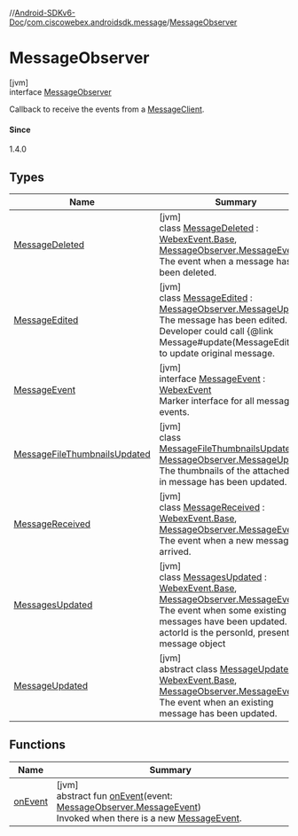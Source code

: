 //[Android-SDKv6-Doc](../../../index.md)/[com.ciscowebex.androidsdk.message](../index.md)/[MessageObserver](index.md)

# MessageObserver

[jvm]\
interface [MessageObserver](index.md)

Callback to receive the events from a [MessageClient](../-message-client/index.md).

#### Since

1.4.0

## Types

| Name | Summary |
|---|---|
| [MessageDeleted](-message-deleted/index.md) | [jvm]<br>class [MessageDeleted](-message-deleted/index.md) : [WebexEvent.Base](../../com.ciscowebex.androidsdk/-webex-event/-base/index.md), [MessageObserver.MessageEvent](-message-event/index.md)<br>The event when a message has been deleted. |
| [MessageEdited](-message-edited/index.md) | [jvm]<br>class [MessageEdited](-message-edited/index.md) : [MessageObserver.MessageUpdated](-message-updated/index.md)<br>The message has been edited. Developer could call {@link Message#update(MessageEdited)} to update original message. |
| [MessageEvent](-message-event/index.md) | [jvm]<br>interface [MessageEvent](-message-event/index.md) : [WebexEvent](../../com.ciscowebex.androidsdk/-webex-event/index.md)<br>Marker interface for all message events. |
| [MessageFileThumbnailsUpdated](-message-file-thumbnails-updated/index.md) | [jvm]<br>class [MessageFileThumbnailsUpdated](-message-file-thumbnails-updated/index.md) : [MessageObserver.MessageUpdated](-message-updated/index.md)<br>The thumbnails of the attached files in message has been updated. |
| [MessageReceived](-message-received/index.md) | [jvm]<br>class [MessageReceived](-message-received/index.md) : [WebexEvent.Base](../../com.ciscowebex.androidsdk/-webex-event/-base/index.md), [MessageObserver.MessageEvent](-message-event/index.md)<br>The event when a new message has arrived. |
| [MessagesUpdated](-messages-updated/index.md) | [jvm]<br>class [MessagesUpdated](-messages-updated/index.md) : [WebexEvent.Base](../../com.ciscowebex.androidsdk/-webex-event/-base/index.md), [MessageObserver.MessageEvent](-message-event/index.md)<br>The event when some existing messages have been updated. actorId is the personId, present in message object |
| [MessageUpdated](-message-updated/index.md) | [jvm]<br>abstract class [MessageUpdated](-message-updated/index.md) : [WebexEvent.Base](../../com.ciscowebex.androidsdk/-webex-event/-base/index.md), [MessageObserver.MessageEvent](-message-event/index.md)<br>The event when an existing message has been updated. |

## Functions

| Name | Summary |
|---|---|
| [onEvent](on-event.md) | [jvm]<br>abstract fun [onEvent](on-event.md)(event: [MessageObserver.MessageEvent](-message-event/index.md))<br>Invoked when there is a new [MessageEvent](-message-event/index.md). |
